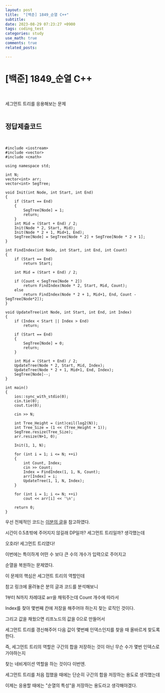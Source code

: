 ```yaml
---
layout: post
title:  "[백준] 1849_순열 C++"
subtitle:   
date: 2023-08-29 07:23:27 +0900
tags: coding_test
categories: study
use_math: true
comments: true
related_posts:

---
```


# [백준] 1849_순열 C++<br/>
<br/>

세그먼트 트리를 응용해보는 문제<br/>
<br/>

## 정답제출코드<br/>
<br/>

```
#include <iostream>
#include <vector>
#include <cmath>

using namespace std;

int N;
vector<int> arr;
vector<int> SegTree;

void Init(int Node, int Start, int End)
{
    if (Start == End)
    {
        SegTree[Node] = 1;
        return;
    }
    int Mid = (Start + End) / 2;
    Init(Node * 2, Start, Mid);
    Init(Node * 2 + 1, Mid+1, End);
    SegTree[Node] = SegTree[Node * 2] + SegTree[Node * 2 + 1];
}

int FindIndex(int Node, int Start, int End, int Count)
{
    if (Start == End)
        return Start;
    
    int Mid = (Start + End) / 2;

    if (Count < SegTree[Node * 2])
        return FindIndex(Node * 2, Start, Mid, Count);
    else
        return FindIndex(Node * 2 + 1, Mid+1, End, Count - SegTree[Node*2]);
}

void UpdateTree(int Node, int Start, int End, int Index)
{
    if (Index < Start || Index > End)
        return;
    
    if (Start == End)
    {
        SegTree[Node] = 0;
        return;
    }

    int Mid = (Start + End) / 2;
    UpdateTree(Node * 2, Start, Mid, Index);
    UpdateTree(Node * 2 + 1, Mid+1, End, Index);
    SegTree[Node]--;
}

int main()
{
    ios::sync_with_stdio(0);
    cin.tie(0);
    cout.tie(0);

    cin >> N;

    int Tree_Height = (int)ceil(log2(N));
    int Tree_Size = (1 << (Tree_Height + 1));
    SegTree.resize(Tree_Size);
    arr.resize(N+1, 0);

    Init(1, 1, N);

    for (int i = 1; i <= N; ++i)
    {
        int Count, Index;
        cin >> Count;
        Index = FindIndex(1, 1, N, Count);
        arr[Index] = i;
        UpdateTree(1, 1, N, Index);
    }

    for (int i = 1; i <= N; ++i)
        cout << arr[i] << '\n';

    return 0;
}
```

우선 전체적인 코드는 [이분의 글](https://restudycafe.tistory.com/384)을 참고하였다.<br/>

시간이 0.5초밖에 주어지지 않길래 DP일까? 세그먼트 트리일까? 생각했는데<br/>

오호라! 세그먼트 트리였다!<br/>

이번에는 특이하게 어떤 수 보다 큰 수의 개수가 입력으로 주어지고<br/>

순열을 복원하는 문제였다.<br/>

이 문제의 핵심은 세그먼트 트리의 역할인데<br/>

참고 링크에 올려놓은 분의 글과 코드를 분석해보니<br/>

1부터 N까지 차례대로 arr을 채워주는데 Count 개수에 따라서<br/>

Index를 찾아 몇번째 칸에 저장을 해주어야 하는지 찾는 로직인 것이다.<br/>

그리고 값을 채웠으면 리프노드의 값을 0으로 만들어서<br/>

세그먼트 트리를 갱신해주어 다음 값이 몇번째 인덱스인지를 찾을 때 올바르게 찾도록 한다.<br/>

즉, 세그먼트 트리의 역할은 구간의 합을 저장하는 것이 아닌 무슨 수가 몇번 인덱스로 가야하는지<br/>

찾는 네비게이션 역할을 하는 것이다 이번엔.<br/>

세그먼트 트리를 처음 접했을 때에는 단순히 구간의 합을 저장하는 용도로 생각했는데<br/>

이제는 응용할 때에는 "순열의 특성"을 저장하는 용도라고 생각해야겠다.<br/>
